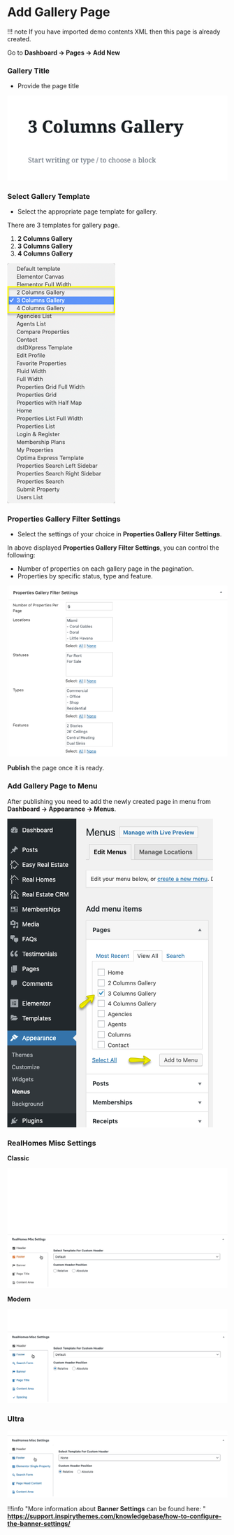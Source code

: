 # **Add Gallery Page**

!!! note
    If you have imported demo contents XML then this page is already created.

Go to **Dashboard → Pages → Add New** 

### **Gallery Title**

- Provide the page title 

![Add Gallery Page](images/create-pages/add-gallery-page.png)

### **Select Gallery Template**

- Select the appropriate page template for gallery. 

There are 3 templates for gallery page.

1. **2 Columns Gallery**
2. **3 Columns Gallery**
3. **4 Columns Gallery**

![Gallery Templates](images/create-pages/gallery-templates.png)

### **Properties Gallery Filter Settings**

- Select the settings of your choice in **Properties Gallery Filter Settings**.

In above displayed **Properties Gallery Filter Settings**, you can control the following:

- Number of properties on each gallery page in the pagination.
- Properties by specific status, type and feature.

![Properties Gallery Filter Settings](images/create-pages/properties-gallery-filter-settings.png)

**Publish** the page once it is ready.

### **Add Gallery Page to Menu**

After publishing you need to add the newly created page in menu from **Dashboard → Appearance → Menus**. 

![Add Gallery Page to Menu](images/create-pages/add-gallery-page-menu.png)

### **RealHomes Misc Settings**

**Classic**

![RealHomes Misc Settings - Classic](images/create-pages/banner-spacing-classic.gif)

**Modern**

![RealHomes Misc Settings - Modern](images/create-pages/modern-banner-spacing-full.gif)

### **Ultra**
![RealHomes Misc Settings - Ultra](images/create-pages/ultra-banner-spacing-full.gif)

!!!info "More information about **Banner Settings** can be found here: "
    **https://support.inspirythemes.com/knowledgebase/how-to-configure-the-banner-settings/**